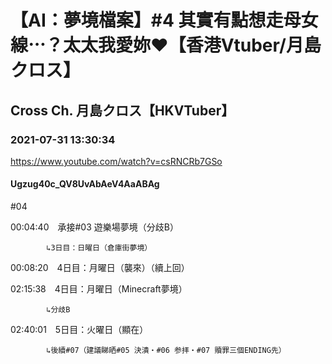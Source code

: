 # 【AI：夢境檔案】#4 其實有點想走母女線⋯？太太我愛妳❤【香港Vtuber/月島クロス】

## Cross Ch. 月島クロス【HKVTuber】

### 2021-07-31 13:30:34

https://www.youtube.com/watch?v=csRNCRb7GSo

#### Ugzug40c_QV8UvAbAeV4AaABAg

#04



00:04:40　承接#03 遊樂場夢境（分歧B）

		    ↳3日目：日曜日（倉庫街夢境）

00:08:20　4日目：月曜日（襲來）（續上回）

02:15:38　4日目：月曜日（Minecraft夢境）

		    ↳分歧B

02:40:01　5日目：火曜日（顯在）

		    ↳後續#07（建議睇晒#05 決潰・#06 参拝・#07 贖罪三個ENDING先）

